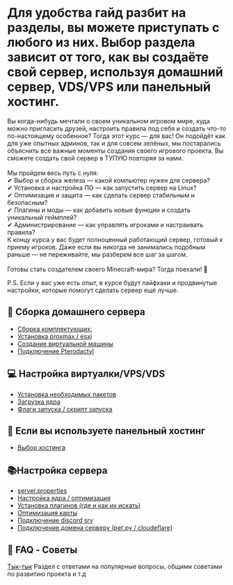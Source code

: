 # Для удобства гайд разбит на разделы, вы можете приступать с любого из них. Выбор раздела зависит от того, как вы создаёте свой сервер, используя домашний сервер, VDS/VPS или панельный хостинг.

Вы когда-нибудь мечтали о своем уникальном игровом мире, куда можно пригласить друзей, настроить правила под себя и создать что-то по-настоящему особенное? Тогда этот курс — для вас! Он подойдёт как для уже опытных админов, так и для совсем зелёных, мы постарались объяснить все важные моменты создания своего игрового проекта. Вы сможете создать свой сервер в ТУПУЮ повторяя за нами.<br><br>
Мы пройдем весь путь с нуля:<br>
✔ Выбор и сборка железа — какой компьютер нужен для сервера?<br>
✔ Установка и настройка ПО — как запустить сервер на Linux?<br>
✔ Оптимизация и защита — как сделать сервер стабильным и безопасным?<br>
✔ Плагины и моды — как добавить новые функции и создать уникальный геймплей?<br>
✔ Администрирование — как управлять игроками и настраивать правила?<br>
К концу курса у вас будет полноценный работающий сервер, готовый к приему игроков. Даже если вы никогда не занимались подобным раньше — не переживайте, мы разберем все шаг за шагом.<br><br>
Готовы стать создателем своего Minecraft-мира? Тогда поехали! 🚀

P.S. Если у вас уже есть опыт, в курсе будут лайфхаки и продвинутые настройки, которые помогут сделать сервер ещё лучше.

## 🧱 Сборка домашнего сервера
- [Сборка комплектующих.](BuildServer/Build.md)
- [Установка proxmax / esxi](BuildServer/ProxmoxVMwareESXi.md)
- [Создание виртуальной машины](BuildServer/VirtualMachine.md)
- [Подключение Pterodactyl](BuildServer/Pterodactyl.md)

## 💻 Настройка виртуалки/VPS/VDS
- [Установка необходимых пакетов]()
- [Загрузка ядра]()
- [Флаги запуска / скрипт запуска]()

## 🎲 Если вы используете панельный хостинг
- [Выбор хостинга]()

## 📚Настройка сервера
- [server.properties]()
- [Настройка ядра / оптимизация]()
- [Установка плагинов (где и как их искать)]()
- [Оптимизация карты]()
- [Подключение discord srv]()
- [Подключение домена серверу (рег.ру / cloudeflare)]()

## 🔎 FAQ - Советы
[Тык-тык](faq.md)
Раздел с ответами на популярные вопросы, общими советами по развитию проекта и т.д
